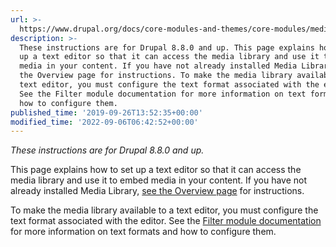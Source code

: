 ```yaml
---
url: >-
  https://www.drupal.org/docs/core-modules-and-themes/core-modules/media-library-module/embedding-media-with-ckeditor
description: >-
  These instructions are for Drupal 8.8.0 and up. This page explains how to set
  up a text editor so that it can access the media library and use it to embed
  media in your content. If you have not already installed Media Library, see
  the Overview page for instructions. To make the media library available to a
  text editor, you must configure the text format associated with the editor.
  See the Filter module documentation for more information on text formats and
  how to configure them.
published_time: '2019-09-26T13:52:35+00:00'
modified_time: '2022-09-06T06:42:52+00:00'
---
```

_These instructions are for Drupal 8.8.0 and up._

This page explains how to set up a text editor so that it can access the media library and use it to embed media in your content. If you have not already installed Media Library, [see the Overview page](https://www.drupal.org/docs/8/core/modules/media-library-module/overview) for instructions.

To make the media library available to a text editor, you must configure the text format associated with the editor. See the [Filter module documentation](/docs/8/core/modules/filter/overview) for more information on text formats and how to configure them.